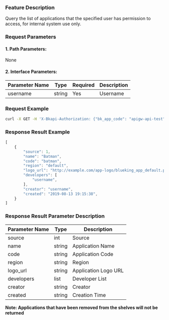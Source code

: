 ### Feature Description
Query the list of applications that the specified user has permission to access, for internal system use only.

### Request Parameters

#### 1. Path Parameters:
None

#### 2. Interface Parameters:
| Parameter Name | Type | Required | Description |
| -------------- | ---- | -------- | ----------- |
| username       | string | Yes | Username |

### Request Example
```bash
curl -X GET -H 'X-Bkapi-Authorization: {"bk_app_code": "apigw-api-test", "bk_app_secret": "***"}' --insecure https://bkapi.example.com/api/bkpaas3/prod/system/uni_applications/query/by_username/?username=admin
```

### Response Result Example
```javascript
[
    {
        "source": 1,
        "name": "Batman",
        "code": "batman",
        "region": "default",
        "logo_url": "http://example.com/app-logo/blueking_app_default.png",
        "developers": [
            "username",
        ],
        "creator": "username",
        "created": "2019-08-13 19:15:38",
    }
]
```

### Response Result Parameter Description
| Parameter Name | Type | Description |
| -------------- | ---- | ----------- |
| source         | int  | Source      |
| name           | string | Application Name |
| code           | string | Application Code |
| region         | string | Region      |
| logo_url       | string | Application Logo URL |
| developers     | list | Developer List |
| creator        | string | Creator     |
| created        | string | Creation Time |

**Note: Applications that have been removed from the shelves will not be returned**